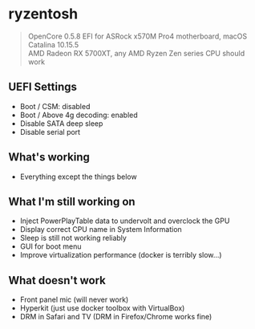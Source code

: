 # ryzentosh

> OpenCore 0.5.8 EFI for ASRock x570M Pro4 motherboard, macOS Catalina 10.15.5  
> AMD Radeon RX 5700XT, any AMD Ryzen Zen series CPU should work

## UEFI Settings

* Boot / CSM: disabled
* Boot / Above 4g decoding: enabled
* Disable SATA deep sleep
* Disable serial port

## What's working

* Everything except the things below

## What I'm still working on

* Inject PowerPlayTable data to undervolt and overclock the GPU
* Display correct CPU name in System Information
* Sleep is still not working reliably
* GUI for boot menu
* Improve virtualization performance (docker is terribly slow…)

## What doesn't work

* Front panel mic (will never work)
* Hyperkit (just use docker toolbox with VirtualBox)
* DRM in Safari and TV (DRM in Firefox/Chrome works fine)
